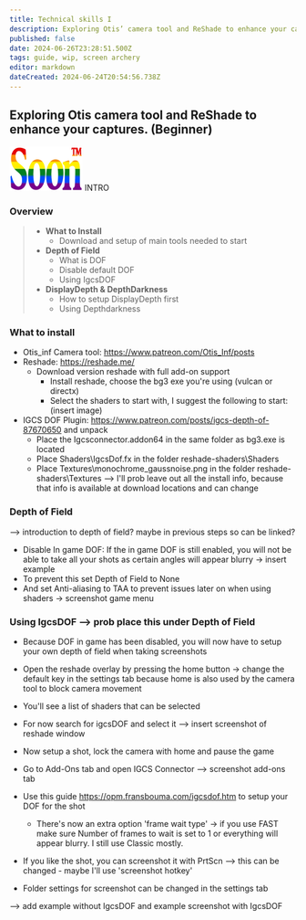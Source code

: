 ```yaml
---
title: Technical skills I
description: Exploring Otis’ camera tool and ReShade to enhance your captures. (Beginner)
published: false
date: 2024-06-26T23:28:51.500Z
tags: guide, wip, screen archery
editor: markdown
dateCreated: 2024-06-24T20:54:56.738Z
---
```


## Exploring Otis camera tool and ReShade to enhance your captures. (Beginner)

![soon_tm.webp](/test/alithea/soon_tm.webp)
INTRO

### Overview
> - **What to Install**
> 	- Download and setup of main tools needed to start
> - **Depth of Field**
> 	- What is DOF
>   - Disable default DOF
>   - Using IgcsDOF
> - **DisplayDepth & DepthDarkness**
> 	- How to setup DisplayDepth first
> 	- Using Depthdarkness



### What to install
- Otis_inf Camera tool: https://www.patreon.com/Otis_Inf/posts
- Reshade: https://reshade.me/
	- Download version reshade with full add-on support
		- Install reshade, choose the bg3 exe you're using (vulcan or directx)
		- Select the shaders to start with, I suggest the following to start:
    (insert image)
- IGCS DOF Plugin: https://www.patreon.com/posts/igcs-depth-of-87670650 and unpack
	- Place the Igcsconnector.addon64 in the same folder as bg3.exe is located
	- Place Shaders\IgcsDof.fx in the folder reshade-shaders\Shaders
	- Place Textures\monochrome_gaussnoise.png in the folder reshade-shaders\Textures
--> I'll prob leave out all the install info, because that info is available at download locations and can change

### Depth of Field
--> introduction to depth of field? maybe in previous steps so can be linked?
- Disable In game DOF: If the in game DOF is still enabled, you will not be able to take all your shots as certain angles will appear blurry
-> insert example
- To prevent this set Depth of Field to None
- And set Anti-aliasing to TAA to prevent issues later on when using shaders
-> screenshot game menu

### Using IgcsDOF --> prob place this under Depth of Field
- Because DOF in game has been disabled, you will now have to setup your own depth of field when taking screenshots
- Open the reshade overlay by pressing the home button -> change the default key in the settings tab because home is also used by the camera tool to block camera movement
- You'll see a list of shaders that can be selected
- For now search for igcsDOF and select it
--> insert screenshot of reshade window

- Now setup a shot, lock the camera with home and pause the game
- Go to Add-Ons tab and open IGCS Connector
--> screenshot add-ons tab

- Use this guide https://opm.fransbouma.com/igcsdof.htm to setup your DOF for the shot
	- There's now an extra option 'frame wait type' -> if you use FAST make sure Number of frames to wait is set to 1 or everything will appear blurry. I still use Classic mostly.


- If you like the shot, you can screenshot it with PrtScn 
--> this can be changed - maybe I'll use 'screenshot hotkey'
- Folder settings for screenshot can be changed in the settings tab

--> add example without IgcsDOF and example screenshot with IgcsDOF






